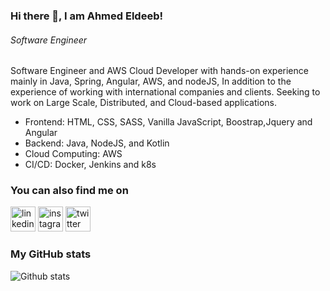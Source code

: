### Hi there 👋, I am Ahmed Eldeeb!
###### *Software Engineer*

Software Engineer and AWS Cloud Developer with hands-on experience mainly in Java, Spring, Angular, AWS, and nodeJS, In addition to the experience of working with international companies and clients.
Seeking to work on Large Scale, Distributed, and Cloud-based applications.

* Frontend: HTML, CSS, SASS, Vanilla JavaScript, Boostrap,Jquery and Angular
* Backend: Java, NodeJS, and Kotlin
* Cloud Computing: AWS
* CI/CD: Docker, Jenkins and k8s


### You can also find me on
[<img src='https://cdn.jsdelivr.net/npm/simple-icons@3.0.1/icons/linkedin.svg' alt='linkedin' height='40'>](https://www.linkedin.com/in/ahmedeldeeb25/)  [<img src='https://cdn.jsdelivr.net/npm/simple-icons@3.0.1/icons/instagram.svg' alt='instagram' height='40'>](https://www.instagram.com/ahmede.eldeeb/)  [<img src='https://cdn.jsdelivr.net/npm/simple-icons@3.0.1/icons/twitter.svg' alt='twitter' height='40'>](https://twitter.com/ahmed_eldeeb25)  

### My GitHub stats
![Github stats](https://github-readme-stats.vercel.app/api?username=ahmedeldeeb25&show_icons=true)


